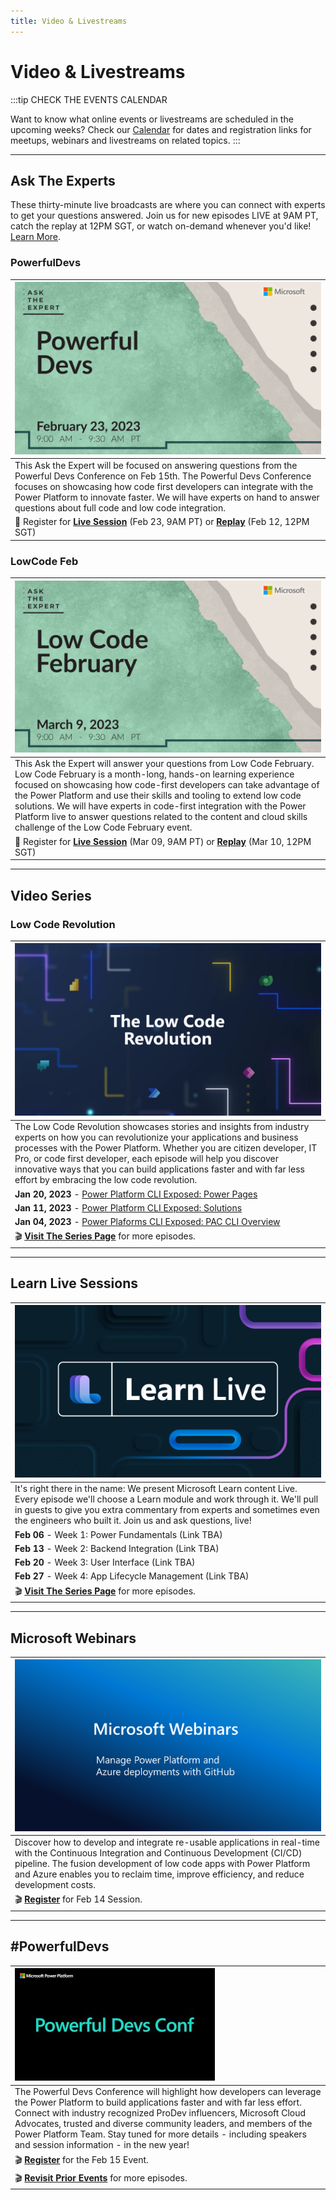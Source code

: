 ```yaml
---
title: Video & Livestreams
---
```


# Video & Livestreams

:::tip CHECK THE EVENTS CALENDAR

Want to know what online events or livestreams are scheduled in the upcoming weeks? Check our [Calendar](/calendar) for dates and registration links for meetups, webinars and livestreams on related topics.
:::

---

## Ask The Experts

These thirty-minute live broadcasts are where you can connect with experts to get your questions answered. Join us for new episodes LIVE at 9AM PT, catch the replay at 12PM SGT, or watch on-demand whenever you'd like!
[Learn More](https://learn.microsoft.com/events/learn-events/Ask-the-expert/).

### PowerfulDevs
| ![](./../../../static/img/campaign/ate-powerfuldevs.png) | 
|:---|
|This Ask the Expert will be focused on answering questions from the Powerful Devs Conference on Feb 15th. The Powerful Devs Conference focuses on showcasing how code first developers can integrate with the Power Platform to innovate faster. We will have experts on hand to answer questions about full code and low code integration. |
| 🚨 Register for **[Live Session](https://aka.ms/ATE0223/RSVP)** (Feb 23, 9AM PT) or [**Replay**](https://aka.ms/ATE0223/APAC-RSVP) (Feb 12, 12PM SGT)|


### LowCode Feb
| ![](./../../../static/img/campaign/ate-lcf.png) | 
|:---|
|This Ask the Expert will answer your questions from Low Code February. Low Code February is a month-long, hands-on learning experience focused on showcasing how code-first developers can take advantage of the Power Platform and use their skills and tooling to extend low code solutions. We will have experts in code-first integration with the Power Platform live to answer questions related to the content and cloud skills challenge of the Low Code February event. |
| 🚨 Register for **[Live Session](https://aka.ms/ATE0309/RSVP)** (Mar 09, 9AM PT) or [**Replay**](https://aka.ms/ATE0309/APAC-RSVP) (Mar 10, 12PM SGT)|


---

## Video Series

### Low Code Revolution
| ![](./../../../static/img/campaign/show-lowcode.jpeg) | 
|:---|
|The Low Code Revolution showcases stories and insights from industry experts on how you can revolutionize your applications and business processes with the Power Platform. Whether you are citizen developer, IT Pro, or code first developer, each episode will help you discover innovative ways that you can build applications faster and with far less effort by embracing the low code revolution.|
| **Jan 20, 2023** - [Power Platform CLI Exposed: Power Pages](https://learn.microsoft.com/shows/the-low-code-revolution/power-platform-cli-exposed-power-pages/) |
| **Jan 11, 2023** - [Power Platform CLI Exposed: Solutions](https://learn.microsoft.com/shows/the-low-code-revolution/power-platform-cli-exposed-solutions/) |
| **Jan 04, 2023** - [Power Plaforms CLI Exposed: PAC CLI Overview](https://learn.microsoft.com/shows/the-low-code-revolution/power-platform-cli-exposed-pac-cli-overview/) |
| 🎬 [**Visit The Series Page**](https://learn.microsoft.com/shows/the-low-code-revolution/) for more episodes.|

---

## Learn Live Sessions

| ![](./../../../static/img/campaign//learn-live.png) | 
|:---|
| It's right there in the name: We present Microsoft Learn content Live. Every episode we'll choose a Learn module and work through it. We'll pull in guests to give you extra commentary from experts and sometimes even the engineers who built it. Join us and ask questions, live!|
| **Feb 06** - Week 1: Power Fundamentals (Link TBA) | 
| **Feb 13** - Week 2: Backend Integration (Link TBA) | 
| **Feb 20** - Week 3: User Interface (Link TBA) | 
| **Feb 27** - Week 4: App Lifecycle Management (Link TBA) | 
| 🎬 [**Visit The Series Page**](https://learn.microsoft.com/shows/learn-live/) for more episodes.|

---

## Microsoft Webinars

| ![](./../../../static/img/campaign/msft-webinars.png) | 
|:---|
| Discover how to develop and integrate re-usable applications in real-time with the Continuous Integration and Continuous Development (CI/CD) pipeline. The fusion development of low code apps with Power Platform and Azure enables you to reclaim time, improve efficiency, and reduce development costs.|
| 🎬 [**Register**](https://mktoevents.com/Microsoft+Event/383091/157-GQE-382) for Feb 14 Session.|

---

## #PowerfulDevs 

| ![](./../../../static/img/campaign/powerful-devs-conf.jpeg) | 
|:---|
| The Powerful Devs Conference will highlight how developers can leverage the Power Platform to build applications faster and with far less effort. Connect with industry recognized ProDev influencers, Microsoft Cloud Advocates, trusted and diverse community leaders, and members of the Power Platform Team. Stay tuned for more details - including speakers and session information - in the new year!|
| 🎬 [**Register**](https://learn.microsoft.com/events/learn-events/powerful-devs-2023/?WT.mc_id=javascript-82212-ninarasi) for the Feb 15 Event.|
| 🎬 [**Revisit Prior Events**](https://learn.microsoft.com/shows/powerful-devs/) for more episodes.|

